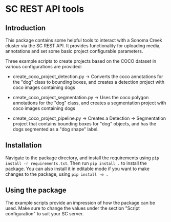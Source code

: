 # SC REST API tools 
## Introduction
This package contains some helpful tools to interact with a Sonoma Creek cluster via 
the SC REST API. It provides functionality for uploading media, annotations and set 
some basic project configurable parameters. 

Three example scripts to create projects based on the COCO dataset in various 
configurations are provided:
- create_coco_project_detection.py -> Converts the coco annotations for the "dog" class 
  to bounding boxes, and creates a detection project with coco images containing dogs
    
- create_coco_project_segmentation.py -> Uses the coco polygon annotations for the "dog" 
  class, and creates a segmentation project with coco images containing dogs
  
- create_coco_project_pipeline.py -> Creates a Detection -> Segmentation project that 
  contains bounding boxes for "dog" objects, and has the dogs segmented as a "dog shape"
  label.
  
## Installation
Navigate to the package directory, and install the requirements using 
`pip install -r requirements.txt`. Then run `pip install .` to install the package. 
You can also install it in editable mode if you want to make changes to the package, 
using `pip install -e .`

## Using the package
The example scripts provide an impression of how the package can be used. Make sure 
to change the values under the section "Script configuration" to suit your SC server.